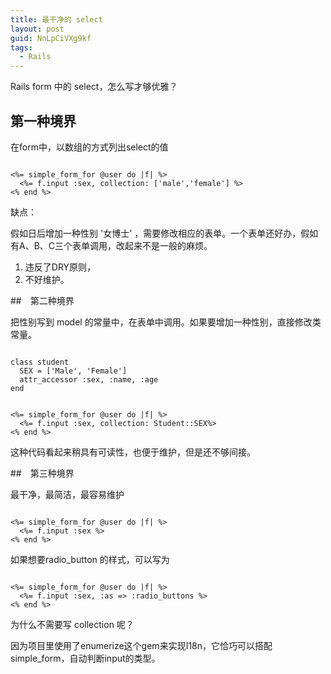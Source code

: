 ```yaml
---
title: 最干净的 select
layout: post
guid: NnLpCiVXg9kf
tags:
  - Rails
---
```


Rails form 中的 select，怎么写才够优雅？

## 第一种境界

在form中，以数组的方式列出select的值
<pre><code>
<%= simple_form_for @user do |f| %>
  <%= f.input :sex, collection: ['male','female'] %>
<% end %>  
</code></pre>


缺点：

假如日后增加一种性别 '女博士' ，需要修改相应的表单。一个表单还好办，假如有A、B、C三个表单调用，改起来不是一般的麻烦。

1. 违反了DRY原则，
2. 不好维护。




##　第二种境界

把性别写到 model 的常量中，在表单中调用。如果要增加一种性别，直接修改类常量。
<pre><code>
class student
  SEX = ['Male', 'Female']
  attr_accessor :sex, :name, :age
end
</code></pre>
<pre><code>
<%= simple_form_for @user do |f| %>
  <%= f.input :sex, collection: Student::SEX%>
<% end %>  
</code></pre>

这种代码看起来稍具有可读性，也便于维护，但是还不够间接。 



##　第三种境界


最干净，最简洁，最容易维护

<pre><code>
<%= simple_form_for @user do |f| %>
  <%= f.input :sex %>
<% end %> 
</code></pre>

如果想要radio_button 的样式，可以写为

<pre><code>
<%= simple_form_for @user do |f| %>
  <%= f.input :sex, :as => :radio_buttons %>
<% end %>
</code></pre>
 
为什么不需要写 collection 呢？

因为项目里使用了enumerize这个gem来实现I18n，它恰巧可以搭配 simple_form，自动判断input的类型。 